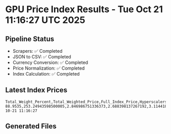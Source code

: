 # GPU Price Index Results - Tue Oct 21 11:16:27 UTC 2025

## Pipeline Status
- Scrapers: ✅ Completed
- JSON to CSV: ✅ Completed
- Currency Conversion: ✅ Completed
- Price Normalization: ✅ Completed
- Index Calculation: ✅ Completed

## Latest Index Prices
```
Total_Weight_Percent,Total_Weighted_Price,Full_Index_Price,Hyperscalers_Only_Price,Non_Hyperscalers_Only_Price,Hyperscaler_Weight,Non_Hyperscaler_Weight,Calculation_Date
88.9535,253.24943598500005,2.846986751336373,2.688398137267192,3.114418107418426,55.84,33.113499999999995,2025-10-21 11:16:27
```

## Generated Files
```
```
